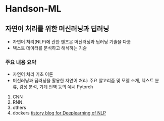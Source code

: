 # Handson-ML

## 자연어 처리를 위한 머신러닝과 딥러닝
- 자연어 처리(NLP)에 관한 핸즈온 머신러닝과 딥러닝 기술을 다룸
- 텍스트 데이터를 분석하고 해석하는 기술

### 주요 내용 요약  
- 자연어 처리 기초 이론
- 머신러닝과 딥러닝을 활용한 자연어 처리: 주요 알고리즘 및 모델 소개, 텍스트 분류, 감성 분석, 기계 번역 등의 예시
 Pytorch
1. CNN
2. RNN. 
3. others
4. dockers
[tistory blog for Deeplearning of NLP](https://honeyofdata.tistory.com/category/%ED%98%BC%EA%B3%B5/%EB%94%A5%EB%9F%AC%EB%8B%9D%EC%9D%84%20%EC%9D%B4%EC%9A%A9%ED%95%9C%20%EC%9E%90%EC%97%B0%EC%96%B4%EC%B2%98%EB%A6%AC)
